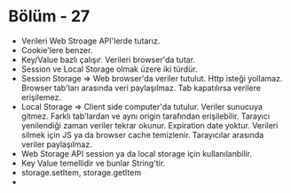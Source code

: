 #   Bölüm - 27


*   Verileri Web Stroage API'lerde tutarız.
*   Cookie'lere benzer.
*   Key/Value bazlı çalışır. Verileri browser'da tutar.
*   Session ve Local Storage olmak üzere iki türdür.
*   Session Storage => Web browser'da veriler tutulut. Http isteği yollamaz. Browser tab'ları arasında veri paylaşılmaz. Tab kapatılırsa verilere erişilemez.
*   Local Storage => Client side computer'da tutulur. Veriler sunucuya gitmez. Farklı tab'lardan ve aynı origin tarafından erişilebilir. Tarayıcı yenilendiği zaman veriler tekrar okunur. Expiration date yoktur. Verileri silmek için JS ya da browser cache temizlenir. Tarayıcılar arasında veriler paylaşılmaz.
*   Web Storage API session ya da local storage için kullanılanbilir.
*   Key Value temellidir ve bunlar String'tir.
*   storage.setItem, storage.getItem
*   
